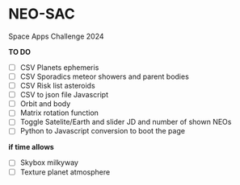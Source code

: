 # NEO-SAC
 Space Apps Challenge 2024 
 
 **TO DO**
- [ ] CSV Planets ephemeris
- [ ] CSV Sporadics meteor showers and parent bodies
- [ ] CSV Risk list asteroids
- [ ] CSV to json file Javascript
- [ ] Orbit and body
- [ ] Matrix rotation function
- [ ] Toggle Satelite/Earth and slider JD and number of shown NEOs
- [ ] Python to Javascript conversion to boot the page

**if time allows**
- [ ] Skybox milkyway
- [ ] Texture planet atmosphere
